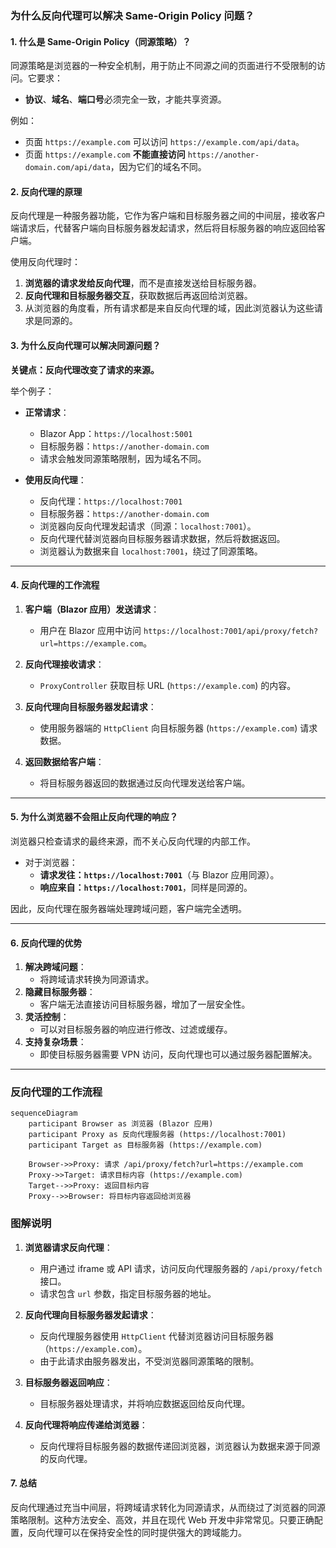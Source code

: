 ### 为什么反向代理可以解决 Same-Origin Policy 问题？

#### **1. 什么是 Same-Origin Policy（同源策略）？**
同源策略是浏览器的一种安全机制，用于防止不同源之间的页面进行不受限制的访问。它要求：
- **协议**、**域名**、**端口号**必须完全一致，才能共享资源。

例如：
- 页面 `https://example.com` 可以访问 `https://example.com/api/data`。
- 页面 `https://example.com` **不能直接访问** `https://another-domain.com/api/data`，因为它们的域名不同。

#### **2. 反向代理的原理**
反向代理是一种服务器功能，它作为客户端和目标服务器之间的中间层，接收客户端请求后，代替客户端向目标服务器发起请求，然后将目标服务器的响应返回给客户端。

使用反向代理时：
1. **浏览器的请求发给反向代理**，而不是直接发送给目标服务器。
2. **反向代理和目标服务器交互**，获取数据后再返回给浏览器。
3. 从浏览器的角度看，所有请求都是来自反向代理的域，因此浏览器认为这些请求是同源的。

#### **3. 为什么反向代理可以解决同源问题？**

**关键点：反向代理改变了请求的来源。**

举个例子：
- **正常请求**：
  - Blazor App：`https://localhost:5001`
  - 目标服务器：`https://another-domain.com`
  - 请求会触发同源策略限制，因为域名不同。

- **使用反向代理**：
  - 反向代理：`https://localhost:7001`
  - 目标服务器：`https://another-domain.com`
  - 浏览器向反向代理发起请求（同源：`localhost:7001`）。
  - 反向代理代替浏览器向目标服务器请求数据，然后将数据返回。
  - 浏览器认为数据来自 `localhost:7001`，绕过了同源策略。

---

#### **4. 反向代理的工作流程**
1. **客户端（Blazor 应用）发送请求**：
   - 用户在 Blazor 应用中访问 `https://localhost:7001/api/proxy/fetch?url=https://example.com`。

2. **反向代理接收请求**：
   - `ProxyController` 获取目标 URL (`https://example.com`) 的内容。

3. **反向代理向目标服务器发起请求**：
   - 使用服务器端的 `HttpClient` 向目标服务器 (`https://example.com`) 请求数据。

4. **返回数据给客户端**：
   - 将目标服务器返回的数据通过反向代理发送给客户端。

---

#### **5. 为什么浏览器不会阻止反向代理的响应？**
浏览器只检查请求的最终来源，而不关心反向代理的内部工作。
- 对于浏览器：
  - **请求发往：`https://localhost:7001`**（与 Blazor 应用同源）。
  - **响应来自：`https://localhost:7001`**，同样是同源的。

因此，反向代理在服务器端处理跨域问题，客户端完全透明。

---

#### **6. 反向代理的优势**
1. **解决跨域问题**：
   - 将跨域请求转换为同源请求。
2. **隐藏目标服务器**：
   - 客户端无法直接访问目标服务器，增加了一层安全性。
3. **灵活控制**：
   - 可以对目标服务器的响应进行修改、过滤或缓存。
4. **支持复杂场景**：
   - 即使目标服务器需要 VPN 访问，反向代理也可以通过服务器配置解决。

---

### **反向代理的工作流程**

```mermaid
sequenceDiagram
    participant Browser as 浏览器 (Blazor 应用)
    participant Proxy as 反向代理服务器 (https://localhost:7001)
    participant Target as 目标服务器 (https://example.com)

    Browser->>Proxy: 请求 /api/proxy/fetch?url=https://example.com
    Proxy->>Target: 请求目标内容 (https://example.com)
    Target-->>Proxy: 返回目标内容
    Proxy-->>Browser: 将目标内容返回给浏览器
```

### **图解说明**
1. **浏览器请求反向代理**：
   - 用户通过 iframe 或 API 请求，访问反向代理服务器的 `/api/proxy/fetch` 接口。
   - 请求包含 `url` 参数，指定目标服务器的地址。

2. **反向代理向目标服务器发起请求**：
   - 反向代理服务器使用 `HttpClient` 代替浏览器访问目标服务器（`https://example.com`）。
   - 由于此请求由服务器发出，不受浏览器同源策略的限制。

3. **目标服务器返回响应**：
   - 目标服务器处理请求，并将响应数据返回给反向代理。

4. **反向代理将响应传递给浏览器**：
   - 反向代理将目标服务器的数据传递回浏览器，浏览器认为数据来源于同源的反向代理。


#### **7. 总结**
反向代理通过充当中间层，将跨域请求转化为同源请求，从而绕过了浏览器的同源策略限制。这种方法安全、高效，并且在现代 Web 开发中非常常见。只要正确配置，反向代理可以在保持安全性的同时提供强大的跨域能力。
